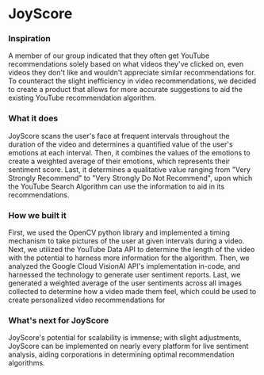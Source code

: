 # JoyScore

### Inspiration
A member of our group indicated that they often get YouTube recommendations solely based on what videos they've clicked on, even videos they don't like and wouldn't appreciate similar recommendations for. To counteract the slight inefficiency in video recommendations, we decided to create a product that allows for more accurate suggestions to aid the existing YouTube recommendation algorithm.

### What it does
JoyScore scans the user's face at frequent intervals throughout the duration of the video and determines a quantified value of the user's emotions at each interval. Then, it combines the values of the emotions to create a weighted average of their emotions, which represents their sentiment score. Last, it determines a qualitative value ranging from "Very Strongly Recommend" to "Very Strongly Do Not Recommend", upon which the YouTube Search Algorithm can use the information to aid in its recommendations.

### How we built it
First, we used the OpenCV python library and implemented a timing mechanism to take pictures of the user at given intervals during a video. Next, we utilized the YouTube Data API to determine the length of the video with the potential to harness more information for the algorithm. Then, we analyzed the Google Cloud VisionAI API's implementation in-code, and harnessed the technology to generate user sentiment reports. Last, we generated a weighted average of the user sentiments across all images collected to determine how a video made them feel, which could be used to create personalized video recommendations for 

### What's next for JoyScore
JoyScore's potential for scalability is immense; with slight adjustments, JoyScore can be implemented on nearly every platform for live sentiment analysis, aiding corporations in determining optimal recommendation algorithms.
